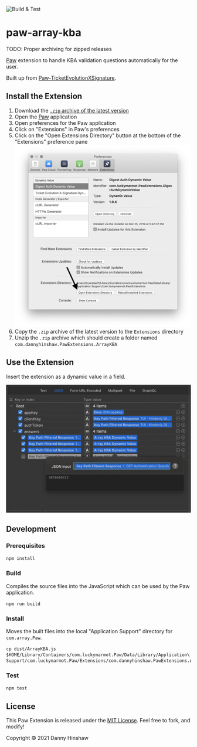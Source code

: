 ![Build & Test](https://github.com/DannyHinshaw/paw-array-kba/workflows/Build%20&%20Test/badge.svg)

# paw-array-kba

TODO: Proper archiving for zipped releases

[Paw][paw] extension to handle KBA validation questions automatically for the user.

Built up from [Paw-TicketEvolutionXSignature](https://github.com/bryanjswift/Paw-TicketEvolutionXSignature).

[tevo-api]: https://ticketevolution.atlassian.net/wiki/spaces/API/pages/983115/Signing+requests+with+X-Signature

[paw]: https://paw.cloud

## Install the Extension

1. Download the [`.zip` archive of the latest version][releases]
1. Open the [Paw][paw] application
1. Open preferences for the Paw application
1. Click on "Extensions" in Paw's preferences
1. Click on the "Open Extensions Directory" button at the bottom of the
   "Extensions" preference pane
   ![Click "Open Extensions Directory"](docs/install-05-open-extensions-directory.png)
1. Copy the `.zip` archive of the latest version to the `Extensions` directory
1. Unzip the `.zip` archive which should create a folder named
   `com.dannyhinshaw.PawExtensions.ArrayKBA`

[releases]: https://github.com/dannyhinshaw/ArrayKBA/releases/latest

## Use the Extension

Insert the extension as a dynamic value in a field.

![Insert extension as dynamic value](docs/use-the-force.png)

## Development

### Prerequisites

```shell
npm install
```

### Build

Compiles the source files into the JavaScript which can be used by the Paw application.

```shell
npm run build
```

### Install

Moves the built files into the local "Application Support" directory for
`com.array.Paw`.

```shell
cp dist/ArrayKBA.js $HOME/Library/Containers/com.luckymarmot.Paw/Data/Library/Application\ Support/com.luckymarmot.Paw/Extensions/com.dannyhinshaw.PawExtensions.ArrayKBA
```

### Test

```shell
npm test
```

## License

This Paw Extension is released under the [MIT License](LICENSE). Feel free to fork, and modify!

Copyright © 2021 Danny Hinshaw
